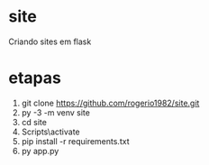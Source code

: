 # site
Criando sites em flask

# etapas
1. git clone https://github.com/rogerio1982/site.git
2. py -3 -m venv site
3. cd site
4. Scripts\activate
5. pip install -r requirements.txt
6. py app.py
